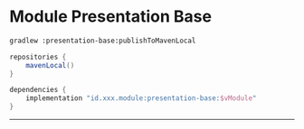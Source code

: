 # Module Presentation Base

```bash
gradlew :presentation-base:publishToMavenLocal
```

```gradle
repositories {
    mavenLocal()
}

dependencies {
    implementation "id.xxx.module:presentation-base:$vModule"
}
```

---